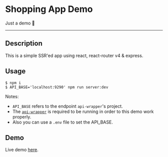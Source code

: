 # Shopping App Demo
Just a demo :gift:
___

## Description

This is a simple SSR'ed app using react, react-router v4 & express.

## Usage

```
$ npm i
$ API_BASE='localhost:9290' npm run server:dev
```

Notes:
- `API_BASE` refers to the endpoint `api-wrapper`'s project.
- The [`api-wrapper`](https://github.com/dpaez/shop-demo/tree/master/packages/api-wrapper) is required to be running in order to this demo work properly.
- Also you can use a `.env` file to set the API_BASE.

## Demo

Live demo [here](https://shopping-app-hcpuxuuuss.now.sh).
